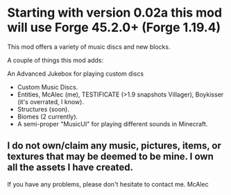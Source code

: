 # Starting with version 0.02a this mod will use Forge 45.2.0+ (Forge 1.19.4)
This mod offers a variety of music discs and new blocks.

A couple of things this mod adds:

An Advanced Jukebox for playing custom discs
- Custom Music Discs.
- Entities, McAlec (me), TESTIFICATE (>1.9 snapshots Villager), Boykisser (it's overrated, I know).
- Structures (soon).
- Biomes (2 currently).
- A semi-proper "MusicUI" for playing different sounds in Minecraft.

## I do not own/claim any music, pictures, items, or textures that may be deemed to be mine. I own all the assets I have created.

If you have any problems, please don't hesitate to contact me.
McAlec
